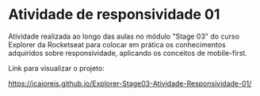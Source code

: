 # Atividade de responsividade 01

Atividade realizada ao longo das aulas no módulo "Stage 03" do curso Explorer da Rocketseat para colocar em prática os conhecimentos adquiridos sobre responsividade, aplicando os conceitos de mobile-first.

Link para visualizar o projeto:

https://icaioreis.github.io/Explorer-Stage03-Atividade-Responsividade-01/
